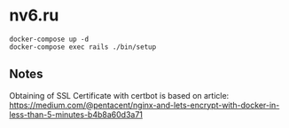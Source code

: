 # nv6.ru

```
docker-compose up -d
docker-compose exec rails ./bin/setup
```

## Notes

Obtaining of SSL Certificate with certbot is based on article:  
https://medium.com/@pentacent/nginx-and-lets-encrypt-with-docker-in-less-than-5-minutes-b4b8a60d3a71
